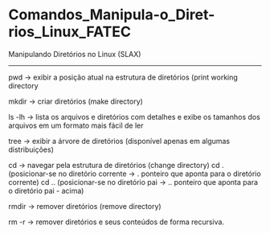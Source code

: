 # Comandos_Manipula-o_Diret-rios_Linux_FATEC
Manipulando Diretórios no Linux (SLAX)

-----------------------------------------

pwd -> exibir a posição atual na estrutura de diretórios (print working directory

mkdir -> criar diretórios (make directory)

ls -lh -> lista os arquivos e diretórios com detalhes e exibe os tamanhos dos arquivos em um formato mais fácil de ler

tree -> exibir a árvore de diretórios (disponível apenas em algumas distribuições)

cd -> navegar pela estrutura de diretórios (change directory)
cd . (posicionar-se no diretório corrente -> . ponteiro que aponta para o diretório corrente)
cd .. (posicionar-se no diretório pai -> .. ponteiro que aponta para o diretório pai - acima)

rmdir -> remover diretórios (remove directory)

rm -r -> remover diretórios e seus conteúdos de forma recursiva.
